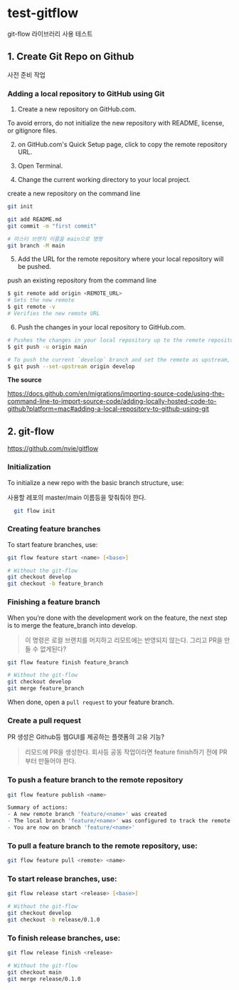 test-gitflow
============

git-flow 라이브러리 사용 테스트

## 1. Create Git Repo on Github

사전 준비 작업

### Adding a local repository to GitHub using Git

1. Create a new repository on GitHub.com. 

To avoid errors, do not initialize the new repository with README, license, or gitignore files. 

2. on GitHub.com's Quick Setup page, click  to copy the remote repository URL.

3. Open Terminal.

4. Change the current working directory to your local project.

create a new repository on the command line

```zsh
git init

git add README.md
git commit -m "first commit"

# 마스터 브랜치 이름을 main으로 명명
git branch -M main
```

5. Add the URL for the remote repository where your local repository will be pushed.

push an existing repository from the command line

```zsh
$ git remote add origin <REMOTE_URL>
# Sets the new remote
$ git remote -v
# Verifies the new remote URL
```

6. Push the changes in your local repository to GitHub.com.

```zsh
# Pushes the changes in your local repository up to the remote repository you specified as the origin
$ git push -u origin main

# To push the current `develop` branch and set the remote as upstream, use
$ git push --set-upstream origin develop
```

**The source**

https://docs.github.com/en/migrations/importing-source-code/using-the-command-line-to-import-source-code/adding-locally-hosted-code-to-github?platform=mac#adding-a-local-repository-to-github-using-git


## 2. git-flow

https://github.com/nvie/gitflow

### Initialization

To initialize a new repo with the basic branch structure, use:

사용할 레포의 master/main 이름등을 맞춰줘야 한다.

```zsh
  git flow init
```

### Creating feature branches

To start feature branches, use:

```zsh
git flow feature start <name> [<base>]

# Without the git-flow
git checkout develop
git checkout -b feature_branch
```

### Finishing a feature branch

When you’re done with the development work on the feature, the next step is to merge the feature_branch into develop.

> 이 명령은 로컬 브랜치를 머지하고 리모트에는 반영되지 않는다. 그리고 PR을 만들 수 없게된다?

```zsh
git flow feature finish feature_branch

# Without the git-flow
git checkout develop
git merge feature_branch
```

When done, open a `pull request` to your feature branch.

### Create a pull request

PR 생성은 Github등 웹GUI를 제공하는 플랫폼의 고유 기능?

> 리모드에 PR을 생성한다.
> 회사등 공동 작업이라면 feature finish하기 전에 PR부터 만들어야 한다.

### To push a feature branch to the remote repository

```zsh
git flow feature publish <name>

Summary of actions:
- A new remote branch 'feature/<name>' was created
- The local branch 'feature/<name>' was configured to track the remote branch
- You are now on branch 'feature/<name>'
```

### To pull a feature branch to the remote repository, use:

```zsh
git flow feature pull <remote> <name>
```

### To start release branches, use:

```zsh
git flow release start <release> [<base>]

# Without the git-flow
git checkout develop
git checkout -b release/0.1.0
```

### To finish release branches, use:

```zsh
git flow release finish <release>

# Without the git-flow
git checkout main
git merge release/0.1.0  
```